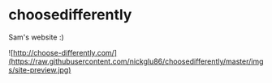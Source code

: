 # choosedifferently
Sam's website :)

![http://choose-differently.com/](https://raw.githubusercontent.com/nickglu86/choosedifferently/master/imgs/site-preview.jpg)

